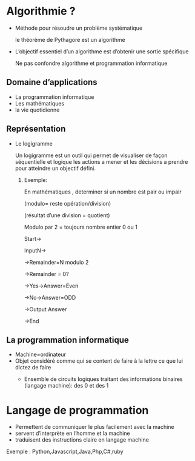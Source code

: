 # Algorithmie ?

- Méthode pour résoudre un problème systématique
    
    le théorème de Pythagore est un algorithme 
    
- L’objectif essentiel d’un algorithme est d’obtenir une sortie spécifique
    
    Ne pas confondre algorithme et programmation informatique
    

## Domaine d’applications

- La programmation informatique
- Les mathématiques
- la vie quotidienne

## Représentation

- Le logigramme
    
    Un logigramme est un outil qui permet de visualiser de façon séquentielle et logique les actions a mener et les décisions a prendre pour atteindre un objectif défini.
    
    1. Exemple:
        
        En mathématiques , determiner si un nombre est pair ou impair
        
        (modulo= reste opération/division)
        
        (résultat d’une division = quotient)
        
        Modulo par 2 = toujours nombre entier 0 ou 1
        
        Start→
        
        InputN→
        
        →Remainder=N modulo 2
        
        →Remainder = 0?
        
        →Yes→Answer=Even
        
        →No→Answer=ODD
        
        →Output Answer
        
        →End
        

## La programmation informatique

- Machine=ordinateur
- Objet considéré comme <idiot> qui se content de faire à la lettre ce que lui dictez de faire
    - Ensemble de circuits logiques traitant des informations binaires (langage machine): des 0 et des 1

# Langage de programmation

- Permettent de communiquer le plus facilement avec la machine
- servent d’interprète en l’homme et la machine
- traduisent des instructions claire en langage machine

Exemple : Python,Javascript,Java,Php,C#,ruby
